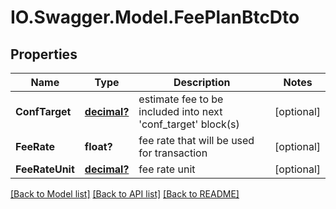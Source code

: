 # IO.Swagger.Model.FeePlanBtcDto
## Properties

Name | Type | Description | Notes
------------ | ------------- | ------------- | -------------
**ConfTarget** | [**decimal?**](BigDecimal.md) | estimate fee to be included into next &#x27;conf_target&#x27; block(s) | [optional] 
**FeeRate** | **float?** | fee rate that will be used for transaction | [optional] 
**FeeRateUnit** | [**decimal?**](BigDecimal.md) | fee rate unit | [optional] 

[[Back to Model list]](../README.md#documentation-for-models) [[Back to API list]](../README.md#documentation-for-api-endpoints) [[Back to README]](../README.md)

